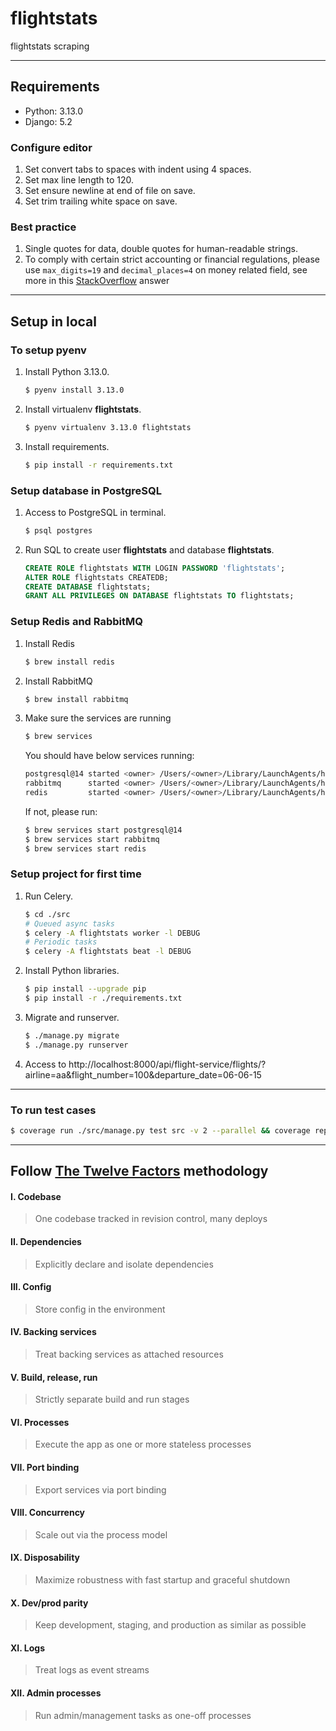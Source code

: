 # flightstats

flightstats scraping

---

## Requirements

- Python: 3.13.0
- Django: 5.2

### Configure editor

1. Set convert tabs to spaces with indent using 4 spaces.
2. Set max line length to 120.
3. Set ensure newline at end of file on save.
4. Set trim trailing white space on save.

### Best practice

1. Single quotes for data, double quotes for human-readable strings.
2. To comply with certain strict accounting or financial regulations, please use `max_digits=19` and `decimal_places=4` on money related field, see more in this [StackOverflow](https://stackoverflow.com/questions/224462/storing-money-in-a-decimal-column-what-precision-and-scale/224866#224866) answer

---

## Setup in local

### To setup pyenv

1. Install Python 3.13.0.
   ```sh
   $ pyenv install 3.13.0
   ```
2. Install virtualenv **flightstats**.
   ```sh
   $ pyenv virtualenv 3.13.0 flightstats
   ```
3. Install requirements.
   ```sh
   $ pip install -r requirements.txt
   ```

### Setup database in PostgreSQL

1. Access to PostgreSQL in terminal.
   ```sh
   $ psql postgres
   ```
2. Run SQL to create user **flightstats** and database **flightstats**.
   ```sql
   CREATE ROLE flightstats WITH LOGIN PASSWORD 'flightstats';
   ALTER ROLE flightstats CREATEDB;
   CREATE DATABASE flightstats;
   GRANT ALL PRIVILEGES ON DATABASE flightstats TO flightstats;
   ```

### Setup Redis and RabbitMQ

1. Install Redis
   ```sh
   $ brew install redis
   ```

2. Install RabbitMQ
   ```sh
   $ brew install rabbitmq
   ```

3. Make sure the services are running
   ```sh
   $ brew services
   ```
   You should have below services running:
   ```sh
   postgresql@14 started <owner> /Users/<owner>/Library/LaunchAgents/homebrew.mxcl.postgresql@14.plist
   rabbitmq      started <owner> /Users/<owner>/Library/LaunchAgents/homebrew.mxcl.rabbitmq.plist
   redis         started <owner> /Users/<owner>/Library/LaunchAgents/homebrew.mxcl.redis.plist
   ```
   If not, please run:
   ```sh
   $ brew services start postgresql@14
   $ brew services start rabbitmq
   $ brew services start redis
   ```

### Setup project for first time

1. Run Celery.
   ```sh
   $ cd ./src
   # Queued async tasks
   $ celery -A flightstats worker -l DEBUG
   # Periodic tasks
   $ celery -A flightstats beat -l DEBUG
   ```

2. Install Python libraries.
   ```sh
   $ pip install --upgrade pip
   $ pip install -r ./requirements.txt
   ```

3. Migrate and runserver.
   ```sh
   $ ./manage.py migrate
   $ ./manage.py runserver
   ```

4. Access to http://localhost:8000/api/flight-service/flights/?airline=aa&flight_number=100&departure_date=06-06-15

---

### To run test cases
```sh
$ coverage run ./src/manage.py test src -v 2 --parallel && coverage report -m
```

---

## Follow [The Twelve Factors](https://12factor.net/) methodology

#### I. Codebase
> One codebase tracked in revision control, many deploys

#### II. Dependencies
> Explicitly declare and isolate dependencies

#### III. Config
> Store config in the environment

#### IV. Backing services
> Treat backing services as attached resources

#### V. Build, release, run
> Strictly separate build and run stages

#### VI. Processes
> Execute the app as one or more stateless processes

#### VII. Port binding
> Export services via port binding

#### VIII. Concurrency
> Scale out via the process model

#### IX. Disposability
> Maximize robustness with fast startup and graceful shutdown

#### X. Dev/prod parity
> Keep development, staging, and production as similar as possible

#### XI. Logs
> Treat logs as event streams

#### XII. Admin processes
> Run admin/management tasks as one-off processes
